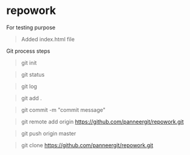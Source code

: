 # repowork
For testing purpose

> Added index.html file 

Git process steps

> git init

> git status

> git log

> git add .

> git commit -m "commit message"

> git remote add origin https://github.com/panneergit/repowork.git

> git push origin master

> git clone https://github.com/panneergit/repowork.git
